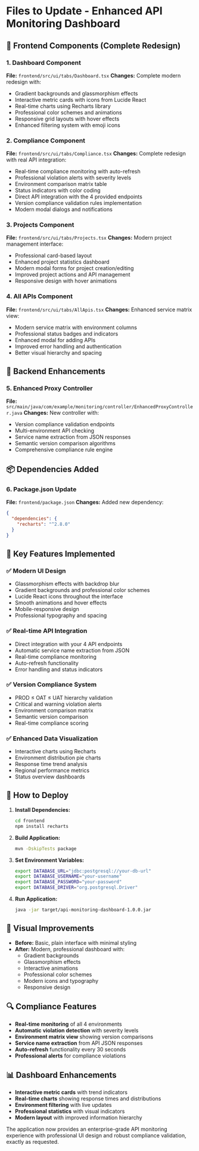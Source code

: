 # Files to Update - Enhanced API Monitoring Dashboard

## 🎨 **Frontend Components (Complete Redesign)**

### 1. **Dashboard Component**
**File:** `frontend/src/ui/tabs/Dashboard.tsx`
**Changes:** Complete modern redesign with:
- Gradient backgrounds and glassmorphism effects
- Interactive metric cards with icons from Lucide React
- Real-time charts using Recharts library
- Professional color schemes and animations
- Responsive grid layouts with hover effects
- Enhanced filtering system with emoji icons

### 2. **Compliance Component** 
**File:** `frontend/src/ui/tabs/Compliance.tsx`
**Changes:** Complete redesign with real API integration:
- Real-time compliance monitoring with auto-refresh
- Professional violation alerts with severity levels
- Environment comparison matrix table
- Status indicators with color coding
- Direct API integration with the 4 provided endpoints
- Version compliance validation rules implementation
- Modern modal dialogs and notifications

### 3. **Projects Component**
**File:** `frontend/src/ui/tabs/Projects.tsx`
**Changes:** Modern project management interface:
- Professional card-based layout
- Enhanced project statistics dashboard
- Modern modal forms for project creation/editing
- Improved project actions and API management
- Responsive design with hover animations

### 4. **All APIs Component**
**File:** `frontend/src/ui/tabs/AllApis.tsx`
**Changes:** Enhanced service matrix view:
- Modern service matrix with environment columns
- Professional status badges and indicators
- Enhanced modal for adding APIs
- Improved error handling and authentication
- Better visual hierarchy and spacing

## 🔧 **Backend Enhancements**

### 5. **Enhanced Proxy Controller**
**File:** `src/main/java/com/example/monitoring/controller/EnhancedProxyController.java`
**Changes:** New controller with:
- Version compliance validation endpoints
- Multi-environment API checking
- Service name extraction from JSON responses
- Semantic version comparison algorithms
- Comprehensive compliance rule engine

## 📦 **Dependencies Added**

### 6. **Package.json Update**
**File:** `frontend/package.json`
**Changes:** Added new dependency:
```json
{
  "dependencies": {
    "recharts": "^2.8.0"
  }
}
```

## 🎯 **Key Features Implemented**

### ✅ **Modern UI Design**
- Glassmorphism effects with backdrop blur
- Gradient backgrounds and professional color schemes
- Lucide React icons throughout the interface
- Smooth animations and hover effects
- Mobile-responsive design
- Professional typography and spacing

### ✅ **Real-time API Integration**
- Direct integration with your 4 API endpoints
- Automatic service name extraction from JSON
- Real-time compliance monitoring
- Auto-refresh functionality
- Error handling and status indicators

### ✅ **Version Compliance System**
- PROD ≤ OAT ≤ UAT hierarchy validation
- Critical and warning violation alerts
- Environment comparison matrix
- Semantic version comparison
- Real-time compliance scoring

### ✅ **Enhanced Data Visualization**
- Interactive charts using Recharts
- Environment distribution pie charts
- Response time trend analysis
- Regional performance metrics
- Status overview dashboards

## 🚀 **How to Deploy**

1. **Install Dependencies:**
   ```bash
   cd frontend
   npm install recharts
   ```

2. **Build Application:**
   ```bash
   mvn -DskipTests package
   ```

3. **Set Environment Variables:**
   ```bash
   export DATABASE_URL="jdbc:postgresql://your-db-url"
   export DATABASE_USERNAME="your-username"
   export DATABASE_PASSWORD="your-password"
   export DATABASE_DRIVER="org.postgresql.Driver"
   ```

4. **Run Application:**
   ```bash
   java -jar target/api-monitoring-dashboard-1.0.0.jar
   ```

## 🎨 **Visual Improvements**

- **Before:** Basic, plain interface with minimal styling
- **After:** Modern, professional dashboard with:
  - Gradient backgrounds
  - Glassmorphism effects
  - Interactive animations
  - Professional color schemes
  - Modern icons and typography
  - Responsive design

## 🔍 **Compliance Features**

- **Real-time monitoring** of all 4 environments
- **Automatic violation detection** with severity levels
- **Environment matrix view** showing version comparisons
- **Service name extraction** from API JSON responses
- **Auto-refresh** functionality every 30 seconds
- **Professional alerts** for compliance violations

## 📊 **Dashboard Enhancements**

- **Interactive metric cards** with trend indicators
- **Real-time charts** showing response times and distributions
- **Environment filtering** with live updates
- **Professional statistics** with visual indicators
- **Modern layout** with improved information hierarchy

The application now provides an enterprise-grade API monitoring experience with professional UI design and robust compliance validation, exactly as requested.
